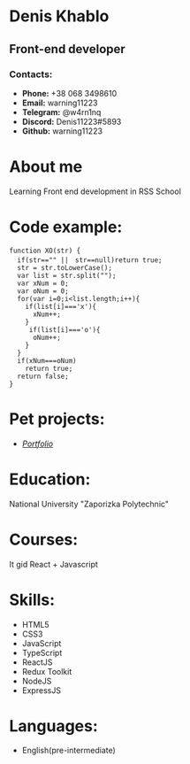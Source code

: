 # Denis Khablo
## Front-end developer
### Contacts: 
- **Phone:** +38 068 3498610
- **Email:** warning11223
- **Telegram:** @w4rn1nq
- **Discord:** Denis11223#5893
- **Github:** warning11223
# About me
Learning Front end development in RSS School
# Code example: 
  ```
  function XO(str) {
    if(str=="" ||　str==null)return true;
    str = str.toLowerCase();
    var list = str.split(""); 
    var xNum = 0;
    var oNum = 0;
    for(var i=0;i<list.length;i++){
      if(list[i]==='x'){
        xNum++;
      }
       if(list[i]==='o'){
        oNum++;
      }
    }
    if(xNum===oNum)
      return true;
    return false;
}
```
# Pet projects: 
- *[Portfolio](https://warning11223.github.io/portfolio-react)*
# Education:
National University "Zaporizka Polytechnic"
# Courses: 
It gid React + Javascript
# Skills: 
- HTML5
- CSS3
- JavaScript
- TypeScript
- ReactJS
- Redux Toolkit
- NodeJS
- ExpressJS
# Languages:
- English(pre-intermediate)
